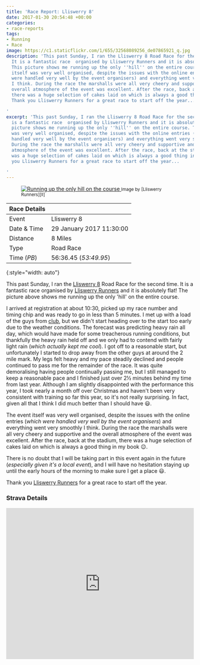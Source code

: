 ```yaml
---
title: 'Race Report: Lliswerry 8'
date: 2017-01-30 20:54:48 +00:00
categories:
- race-reports
tags:
- Running
- Race
image: https://c1.staticflickr.com/1/655/32568089256_de07865921_q.jpg
description: 'This past Sunday, I ran the Lliswerry 8 Road Race for the second time.
  It is a fantastic race  organised by Lliswerry Runners and it is absolutely flat!
  This picture shows me running up the only ''hill'' on the entire course. The event
  itself was very well organised, despite the issues with the online entries (which
  were handled very well by the event organisers) and everything went very smoothly
  I think. During the race the marshalls were all very cheery and supportive and the
  overall atmosphere of the event was excellent. After the race, back at the stadium,
  there was a huge selection of cakes laid on which is always a good thing in my book.
  Thank you Lliswerry Runners for a great race to start off the year...

'
excerpt: 'This past Sunday, I ran the Lliswerry 8 Road Race for the second time. It
  is a fantastic race  organised by Lliswerry Runners and it is absolutely flat! This
  picture shows me running up the only ''hill'' on the entire course. The event itself
  was very well organised, despite the issues with the online entries (which were
  handled very well by the event organisers) and everything went very smoothly I think.
  During the race the marshalls were all very cheery and supportive and the overall
  atmosphere of the event was excellent. After the race, back at the stadium, there
  was a huge selection of cakes laid on which is always a good thing in my book. Thank
  you Lliswerry Runners for a great race to start off the year...

'
---
```


<figure class="flickr image alignright">
    <span>
      <a title="Running up the only hill on the course" href="https://c1.staticflickr.com/1/655/32568089256_de07865921_b.jpg" class="image">
        <img src="https://c1.staticflickr.com/1/655/32568089256_de07865921_n.jpg" alt="Running up the only hill on the course">
      </a>
      <a title="View on Flickr" href="https://www.flickr.com/photos/richard-perry/32568089256/" class="flickrlink"> </a>
    </span>
    <small class='aligncentre' markdown='1'>Image by [Lliswerry Runners][ll]</small>
</figure>

| Race Details |                          |
|--------------|--------------------------|
| Event        | Lliswerry 8              |
| Date & Time  | 29 January 2017 11:30:00 |
| Distance     | 8 Miles                  |
| Type         | Road Race                |
| Time (_PB_)  | 56:36.45 (_53:49.95_)    |
{:style="width: auto"}


This past Sunday, I ran the [Lliswerry 8][l8] Road Race for the second time. It is a fantastic race 
organised by [Lliswerry Runners][ll] and it is absolutely flat! The picture above shows me running
up the only 'hill' on the entire course. 

I arrived at registration at about 10:30, picked up my race number and timing chip and was ready to
go in less than 5 minutes. I met up with a load of the guys from [club][crc], but we didn't start
heading over to the start too early due to the weather conditions. The forecast was predicting heavy
rain all day, which would have made for some treacherous running conditions, but thankfully the
heavy rain held off and we only had to contend with fairly light rain (_which actually kept me
cool_). I got off to a reasonable start, but unfortunately I started to drop away from the other
guys at around the 2 mile mark. My legs felt heavy and my pace steadily declined and people
continued to pass me for the remainder of the race. It was quite demoralising having people
continually passing me, but I still managed to keep a reasonable pace and I finished just over
2&frac12; minutes behind my time from last year. Although I am slightly disappointed with the
performance this year, I took nearly a month off over Christmas and haven't been very consistent
with training so far this year, so it's not really surprising. In fact, given all that I think I
did much better than I should have :smiley:.

The event itself was very well organised, despite the issues with the online entries (_which were
handled very well by the event organisers_) and everything went very smoothly I think. During the
race the marshalls were all very cheery and supportive and the overall atmosphere of the event was
excellent. After the race, back at the stadium, there was a huge selection of cakes laid on which is 
always a good thing in my book :wink:. 

There is no doubt that I will be taking part in this event again in the future (_especially given
it's a local event_), and I will have no hesitation staying up until the early hours of the morning
to make sure I get a place :smiley:. 

Thank you [Lliswerry Runners][ll] for a great race to start off the year.


### Strava Details

<iframe height='405' width='100%' frameborder='0' allowtransparency='true' scrolling='no'
  src='https://www.strava.com/activities/848145399/embed/71de2b7274140de54032bd78dd63381e81d06067'>
</iframe>

[l8]: //www.lliswerryrunners.org.uk/lliswerry8/
[ll]: //www.lliswerryrunners.org.uk/
[crc]: //www.caerleonrunningclub.co.uk/
